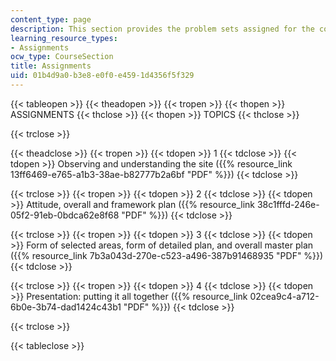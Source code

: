 ```yaml
---
content_type: page
description: This section provides the problem sets assigned for the course.
learning_resource_types:
- Assignments
ocw_type: CourseSection
title: Assignments
uid: 01b4d9a0-b3e8-e0f0-e459-1d4356f5f329
---
```


{{< tableopen >}}
{{< theadopen >}}
{{< tropen >}}
{{< thopen >}}
ASSIGNMENTS
{{< thclose >}}
{{< thopen >}}
TOPICS
{{< thclose >}}

{{< trclose >}}

{{< theadclose >}}
{{< tropen >}}
{{< tdopen >}}
1
{{< tdclose >}}
{{< tdopen >}}
Observing and understanding the site ({{% resource_link 13ff6469-e765-a1b3-38ae-b82777b2a6bf "PDF" %}})
{{< tdclose >}}

{{< trclose >}}
{{< tropen >}}
{{< tdopen >}}
2
{{< tdclose >}}
{{< tdopen >}}
Attitude, overall and framework plan ({{% resource_link 38c1fffd-246e-05f2-91eb-0bdca62e8f68 "PDF" %}})
{{< tdclose >}}

{{< trclose >}}
{{< tropen >}}
{{< tdopen >}}
3
{{< tdclose >}}
{{< tdopen >}}
Form of selected areas, form of detailed plan, and overall master plan ({{% resource_link 7b3a043d-270e-c523-a496-387b91468935 "PDF" %}})
{{< tdclose >}}

{{< trclose >}}
{{< tropen >}}
{{< tdopen >}}
4
{{< tdclose >}}
{{< tdopen >}}
Presentation: putting it all together ({{% resource_link 02cea9c4-a712-6b0e-3b74-dad1424c43b1 "PDF" %}})
{{< tdclose >}}

{{< trclose >}}

{{< tableclose >}}